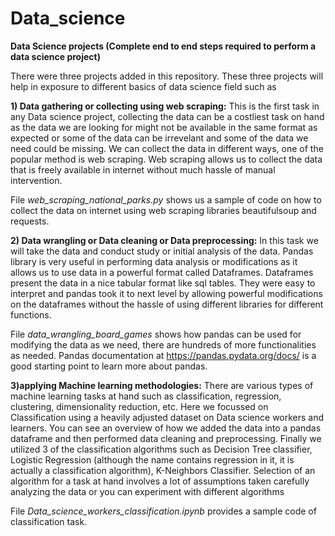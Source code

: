 # Data_science
**Data Science projects (Complete end to end steps required to perform a data science project)**

There were three projects added in this repository. These three projects will help in exposure to different basics of data science field such as

**1) Data gathering or collecting using web scraping:**
This is the first task in any Data science project, collecting the data can be a costliest task on hand as the data we are looking for might not be available in the same format as expected or some of the data can be irrevelant and some of the data we need could be missing. We can collect the data in different ways, one of the popular method is web scraping. Web scraping allows us to collect the data that is freely available in internet without much hassle of manual intervention.

File *web_scraping_national_parks.py* shows us a sample of code on how to collect the data on internet using web scraping libraries beautifulsoup and requests.

**2) Data wrangling or Data cleaning or Data preprocessing:**
In this task we will take the data and conduct study or initial analysis of the data. Pandas library is very useful in performing data analysis or modifications as it allows us to use data in a powerful format called Dataframes. Dataframes present the data in a nice tabular format like sql tables. They were easy to interpret and pandas took it to next level by allowing powerful modifications on the dataframes without the hassle of using different libraries for different functions.

File *data_wrangling_board_games* shows how pandas can be used for modifying the data as we need, there are hundreds of more functionalities as needed. Pandas documentation at https://pandas.pydata.org/docs/ is a good starting point to learn more about pandas.

**3)applying Machine learning methodologies:**
There are various types of machine learning tasks at hand such as classification, regression, clustering, dimensionality reduction, etc.
Here we focussed on Classification using a heavily adjusted dataset on Data science workers and learners. You can see an overview of how we added the data into a pandas dataframe and then performed data cleaning and preprocessing. Finally we utilized 3 of the classification algorithms such as Decision Tree classifier, Logistic Regression (although the name contains regression in it, it is actually a classification algorithm), K-Neighbors Classifier. Selection of an algorithm for a task at hand involves a lot of assumptions taken carefully analyzing the data or you can experiment with different algorithms

File *Data_science_workers_classification.ipynb* provides a sample code of classification task.

